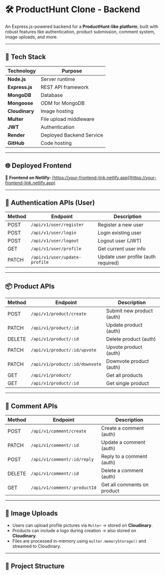 # 🛠️ ProductHunt Clone - Backend

An Express.js-powered backend for a **ProductHunt-like platform**, built with robust features like authentication, product submission, comment system, image uploads, and more.

---

## 🚀 Tech Stack

| Technology | Purpose                  |
|------------|---------------------------|
| **Node.js** | Server runtime            |
| **Express.js** | REST API framework     |
| **MongoDB** | Database                  |
| **Mongoose** | ODM for MongoDB          |
| **Cloudinary** | Image hosting           |
| **Multer** | File upload middleware     |
| **JWT** | Authentication               |
| **Render** | Deployed Backend Service         |
| **GitHub** | Code hosting               |

---

## 🌐 Deployed Frontend

🔗 **Frontend on Netlify:** [https://your-frontend-link.netlify.app](https://your-frontend-link.netlify.app)

---

## 🔐 Authentication APIs (User)

| Method | Endpoint              | Description           |
|--------|------------------------|-----------------------|
| POST   | `/api/v1/user/register` | Register a new user   |
| POST   | `/api/v1/user/login`    | Login existing user   |
| POST   | `/api/v1/user/logout`   | Logout user (JWT)     |
| GET    | `/api/v1/user/profile`  | Get current user info |
| PATCH  | `/api/v1/user/update-profile` | Update user profile (auth required) |

---

## 📦 Product APIs

| Method | Endpoint                  | Description               |
|--------|---------------------------|---------------------------|
| POST   | `/api/v1/product/create`  | Submit new product (auth) |
| PATCH  | `/api/v1/product/:id`     | Update product (auth)     |
| DELETE | `/api/v1/product/:id`     | Delete product (auth)     |
| PATCH  | `/api/v1/product/:id/upvote` | Upvote product (auth)  |
| PATCH  | `/api/v1/product/:id/downvote` | Downvote product (auth) |
| GET    | `/api/v1/product/`        | Get all products          |
| GET    | `/api/v1/product/:id`     | Get single product        |

---

## 💬 Comment APIs

| Method | Endpoint                      | Description                |
|--------|-------------------------------|----------------------------|
| POST   | `/api/v1/comment/create`      | Create a comment (auth)    |
| PATCH  | `/api/v1/comment/:id`         | Update a comment (auth)    |
| POST   | `/api/v1/comment/:id/reply`   | Reply to a comment (auth)  |
| DELETE | `/api/v1/comment/:id`         | Delete a comment (auth)    |
| GET    | `/api/v1/comment/:productId`  | Get all comments on product|

---

## 📁 Image Uploads

- Users can upload profile pictures via `Multer` → stored on **Cloudinary**.
- Products can include a logo during creation → also stored on **Cloudinary**.
- Files are processed in-memory using `multer.memoryStorage()` and streamed to Cloudinary.

---

## 📂 Project Structure

